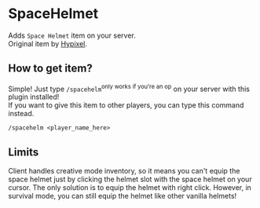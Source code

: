 # SpaceHelmet
Adds `Space Helmet` item on your server.\
Original item by [Hypixel](https://hypixel.net).

## How to get item?
Simple!
Just type `/spacehelm`<sup>only works if you're an op</sup> on your server with this plugin installed!
\
If you want to give this item to other players, you can type this command instead.
    
    /spacehelm <player_name_here>

## Limits
Client handles creative mode inventory, so it
means you can't equip the space helmet just by clicking the helmet slot with the space helmet on your cursor.
The only solution is to equip the helmet with right click.
However, in survival mode, you can still equip the helmet like other vanilla helmets!

